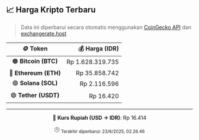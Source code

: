 

<!-- HARGA_KRIPTO -->
## 📈 Harga Kripto Terbaru

> Data ini diperbarui secara otomatis menggunakan [CoinGecko API](https://www.coingecko.com/) dan [exchangerate.host](https://exchangerate.host/)

<div align="center">

| 🪙 Token | 💰 Harga (IDR) |
|:------:|---------------:|
| 🟠 **Bitcoin (BTC)**   | Rp 1.628.319.735 |
| 🔵 **Ethereum (ETH)**  | Rp 35.858.742 |
| 🟣 **Solana (SOL)**    | Rp 2.116.596 |
| 🟢 **Tether (USDT)**   | Rp 16.420 |

---

💱 **Kurs Rupiah (USD → IDR)**: Rp 16.414

🕒 <sub>Terakhir diperbarui: 23/6/2025, 02.26.46</sub>

</div>
<!-- /HARGA_KRIPTO -->